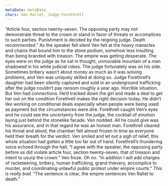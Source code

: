 ```yaml
---
metaData: metaData
chars: Ven Rallet, Judge Forethrell
---
```


“Article four, section twenty-seven. The opposing party may not demonstrate threat to the crown or stand in favor of threats or accomplices to such parties. Punishment is decided by the reigning judge. Death recommended.”
As the speaker fell silent Ven felt at the heavy manacles and chains that bound him to the stone podium, somehow less insulting than being branded with treason. The empire was getting desperate.
The eyes were on the judge as he sat in thought, unmovable mountain of a man shadowed in his white judicial robes. The judge fortunately was on his side. Sometimes bribery wasn’t about money as much as it was solving problems, and Ven was uniquely skilled at doing so. Judge Forethrell’s daughter had been silently captured and sold in an underground trafficking after the judge couldn’t pay ransom roughly a year ago. Horrible situation. 
But Ven had connections. He’d tracked down the girl and made a deal to get her out on the condition Forethrell makes the right decision today. He didn’t like working on conditional deals especially when people were being used as payment but the circumstances were dire.
Forethrell caught Ven’s eyes and he could see the uncertainty from the judge, the cocktail of emotion laying just behind the stonelike facade. Ven nodded. All he could give was his assurance, and in that regard he was an honest man. 
Forethrell cleared his throat and stood, the chamber felt almost frozen in time as everyone held their breath for the verdict. Ven smiled and let out a sigh of relief, this whole situation had gotten a little too far out of hand.
Forethrell’s thundering voice echoed through the hall, “I agree with the speaker, the opposing party before us did violate article four, section twenty-seven, that of treason and intent to usurp the crown.”
Ven froze. *Oh no.*
“In addition I will add charges of racketeering, bribery, human trafficking, grand thievery, accomplice to murder, and coordinating unlawful public protest under empire courts.”
*This is really bad.*
“The sentence is clear, the empire sentences Ven Rallet to death.”